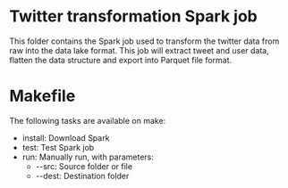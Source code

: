 # Twitter transformation Spark job

This folder contains the Spark job used to transform the twitter data from raw 
into the data lake format.
This job will extract tweet and user data, flatten the data structure and export 
into Parquet file format.

# Makefile

The following tasks are available on make:

* install: Download Spark
* test: Test Spark job
* run: Manually run, with parameters:
    * --src: Source folder or file
    * --dest: Destination folder
